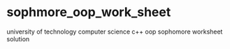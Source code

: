 # sophmore_oop_work_sheet
university of technology computer science c++ oop sophomore worksheet solution
